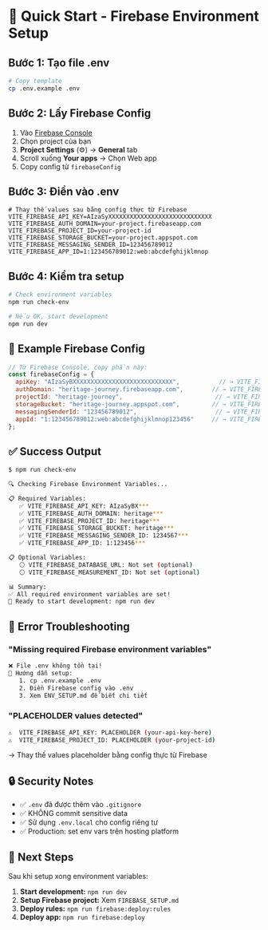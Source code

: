 # 🚀 Quick Start - Firebase Environment Setup

## Bước 1: Tạo file .env

```bash
# Copy template
cp .env.example .env
```

## Bước 2: Lấy Firebase Config

1. Vào [Firebase Console](https://console.firebase.google.com/)
2. Chọn project của bạn
3. **Project Settings** (⚙️) → **General** tab
4. Scroll xuống **Your apps** → Chọn Web app
5. Copy config từ `firebaseConfig`

## Bước 3: Điền vào .env

```env
# Thay thế values sau bằng config thực từ Firebase
VITE_FIREBASE_API_KEY=AIzaSyXXXXXXXXXXXXXXXXXXXXXXXXXXXXX
VITE_FIREBASE_AUTH_DOMAIN=your-project.firebaseapp.com
VITE_FIREBASE_PROJECT_ID=your-project-id
VITE_FIREBASE_STORAGE_BUCKET=your-project.appspot.com
VITE_FIREBASE_MESSAGING_SENDER_ID=123456789012
VITE_FIREBASE_APP_ID=1:123456789012:web:abcdefghijklmnop
```

## Bước 4: Kiểm tra setup

```bash
# Check environment variables
npm run check-env

# Nếu OK, start development
npm run dev
```

## 🎯 Example Firebase Config

```javascript
// Từ Firebase Console, copy phần này:
const firebaseConfig = {
  apiKey: "AIzaSyBXXXXXXXXXXXXXXXXXXXXXXXXXXXX",           // → VITE_FIREBASE_API_KEY
  authDomain: "heritage-journey.firebaseapp.com",        // → VITE_FIREBASE_AUTH_DOMAIN
  projectId: "heritage-journey",                          // → VITE_FIREBASE_PROJECT_ID
  storageBucket: "heritage-journey.appspot.com",         // → VITE_FIREBASE_STORAGE_BUCKET
  messagingSenderId: "123456789012",                      // → VITE_FIREBASE_MESSAGING_SENDER_ID
  appId: "1:123456789012:web:abcdefghijklmnop123456"     // → VITE_FIREBASE_APP_ID
};
```

## ✅ Success Output

```bash
$ npm run check-env

🔍 Checking Firebase Environment Variables...

📋 Required Variables:
   ✅ VITE_FIREBASE_API_KEY: AIzaSyBX***
   ✅ VITE_FIREBASE_AUTH_DOMAIN: heritage***
   ✅ VITE_FIREBASE_PROJECT_ID: heritage***
   ✅ VITE_FIREBASE_STORAGE_BUCKET: heritage***
   ✅ VITE_FIREBASE_MESSAGING_SENDER_ID: 1234567***
   ✅ VITE_FIREBASE_APP_ID: 1:123456***

📋 Optional Variables:
   ⚪ VITE_FIREBASE_DATABASE_URL: Not set (optional)
   ⚪ VITE_FIREBASE_MEASUREMENT_ID: Not set (optional)

📊 Summary:
✅ All required environment variables are set!
🚀 Ready to start development: npm run dev
```

## 🚨 Error Troubleshooting

### "Missing required Firebase environment variables"
```bash
❌ File .env không tồn tại!
📝 Hướng dẫn setup:
   1. cp .env.example .env
   2. Điền Firebase config vào .env
   3. Xem ENV_SETUP.md để biết chi tiết
```

### "PLACEHOLDER values detected"
```bash
⚠️  VITE_FIREBASE_API_KEY: PLACEHOLDER (your-api-key-here)
⚠️  VITE_FIREBASE_PROJECT_ID: PLACEHOLDER (your-project-id)
```
→ Thay thế values placeholder bằng config thực từ Firebase

## 🔒 Security Notes

- ✅ `.env` đã được thêm vào `.gitignore`
- ✅ KHÔNG commit sensitive data
- ✅ Sử dụng `.env.local` cho config riêng tư
- ✅ Production: set env vars trên hosting platform

## 📖 Next Steps

Sau khi setup xong environment variables:

1. **Start development:** `npm run dev`
2. **Setup Firebase project:** Xem `FIREBASE_SETUP.md`
3. **Deploy rules:** `npm run firebase:deploy:rules`
4. **Deploy app:** `npm run firebase:deploy`
